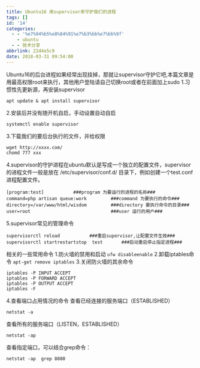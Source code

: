 ```yaml
---
title: Ubuntu16 用supervisor来守护我们的进程
tags: []
id: '14'
categories:
  - - '%e7%94%b5%e8%84%91%e7%b3%bb%e7%bb%9f'
    - ubuntu
  - - 技术分享
abbrlink: 22d4e5c9
date: 2018-03-31 09:54:00
---
```


Ubuntu16的后台进程如果经常出现挂掉，那就让supervisor守护它吧,本篇文章是用最高权限root来执行，其他用户登陆请自己切换root或者在前面加上sudo 1.习惯性先更新源，再安装supervisor

```
apt update & apt install supervisor
```

2.安装后并没有随开机自启，手动设置自动自启

```
systemctl enable supervisor 
```

3.下载我们的要后台执行的文件，并给权限

```
wget http://xxxx.com/ 
chomd 777 xxx  
```

4.supervisor的守护进程在ubuntu默认是写成一个独立的配置文件，supervisor 的进程文件一般是放在 /etc/supervisor/conf.d/ 目录下，例如创建一个test.conf 进程配置文件。

```
[program:test]           ###program 为要运行的进程的名称###
command=php artisan queue:work         ###command 为要执行的命令###
directory=/var/www/html/wisdom         ###directory 要执行命令的目录###
user=root                              ###user 运行的用户###
```

5.supervisor常见的管理命令

```
supervisorctl reload           ###重启supervisor,让配置文件生效###
supervisorctl startrestartstop  test       ###启动重启停止指定进程###
```

相关的一些常用命令 1.防火墙的禁用和启动 `ufw disableenable` 2.卸载iptables命令 `apt-get remove iptables` 3.关闭防火墙的其余命令

```
iptables -P INPUT ACCEPT
iptables -P FORWARD ACCEPT
iptables -P OUTPUT ACCEPT
iptables -F
```

4.查看端口占用情况的命令 查看已经连接的服务端口（ESTABLISHED）

```
netstat -a
```

查看所有的服务端口（LISTEN，ESTABLISHED）

```
netstat -ap
```

查看指定端口，可以结合grep命令：

```
netstat -ap  grep 8080
```
